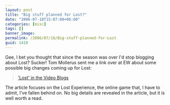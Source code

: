 ```yaml
---
layout: post
title: "Big stuff planned for Lost?"
date: "2006-07-18T15:07:00+06:00"
categories: [misc]
tags: []
banner_image: 
permalink: /2006/07/18/Big-stuff-planned-for-Lost
guid: 1410
---
```


Gee, I bet you thought that since the season was over I'd stop blogging about Lost? Sucker! Tom Mollerus sent me a link over at EW about some possible big changes coming up for Lost:

<blockquote>
<a href="http://www.ew.com/ew/article/commentary/0,6115,1215341_3_0_,00.html">'Lost' in the Video Blogs</a>
</blockquote>

The article focuses on the Lost Experience, the online game that, I have to admit, I've fallen behind on. No big details are revealed in the article, but it is well worth a read.